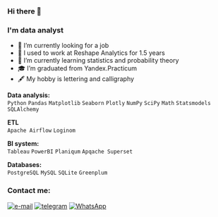 ### Hi there 👋
### I'm data analyst

- 🔭 I’m currently looking for a job
- 👾 I used to work at Reshape Analytics for 1.5 years
- 🌱 I’m currently learning statistics and probability theory
- 🎓 I’m graduated from Yandex.Practicum
- 🖋 My hobby is lettering and calligraphy

**Data analysis:**\
`Python` `Pandas` `Matplotlib` `Seaborn` `Plotly` `NumPy` `SciPy` `Math` `Statsmodels` `SQLAlchemy`

**ETL**\
`Apache Airflow` `Loginom`

**BI system:**\
`Tableau` `PowerBI` `Planiqum` `Apqache Superset`

**Databases:**\
`PostgreSQL` `MySQL` `SQLite` `Greenplum`

### Contact me:
[<img alt="e-mail" 
      src="https://img.shields.io/badge/Gmail-D14836?style=for-the-badge&logo=gmail&logoColor=white"
      />](mailto:alexxglotov@gmail.com)
[<img alt="telegram"
      src="https://img.shields.io/badge/Telegram-2CA5E0?style=for-the-badge&logo=telegram&logoColor=white"
      style="text-decoration: none;"
      />](https://t.me/Alex_Glotov)
[<img alt="WhatsApp"
      src="https://img.shields.io/badge/WhatsApp-25D366?style=for-the-badge&logo=whatsapp&logoColor=white"
      />](https://wa.me/79643026520)


